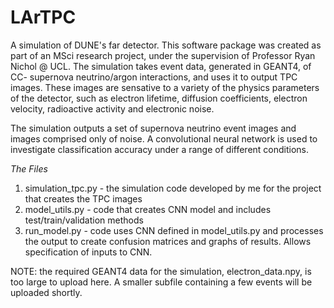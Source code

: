 # LArTPC
A simulation of DUNE's far detector. This software package was created as part of an MSci research project, under the supervision of Professor Ryan Nichol @ UCL. The simulation takes event data, generated in GEANT4, of CC- supernova neutrino/argon interactions, and uses it to output TPC images. These images are sensative to a variety of the physics parameters of the detector, such as electron lifetime, diffusion coefficients, electron velocity, radioactive activity and electronic noise.

The simulation outputs a set of supernova neutrino event images and images comprised only of noise. A convolutional neural network is used to investigate classification accuracy under a range of different conditions. 

*The Files* 
1) simulation_tpc.py - the simulation code developed by me for the project that creates the TPC images
2) model_utils.py    - code that creates CNN model and includes test/train/validation methods 
3) run_model.py      - code uses CNN defined in model_utils.py and processes the output to create confusion matrices and graphs of        results. Allows specification of inputs to CNN. 

NOTE: the required GEANT4 data for the simulation, electron_data.npy, is too large to upload here. A smaller subfile containing a few events will be uploaded shortly. 
